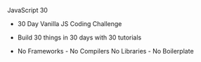 JavaScript 30

- 30 Day Vanilla JS Coding Challenge

- Build 30 things in 30 days with 30 tutorials

- No Frameworks - No Compilers No Libraries - No Boilerplate